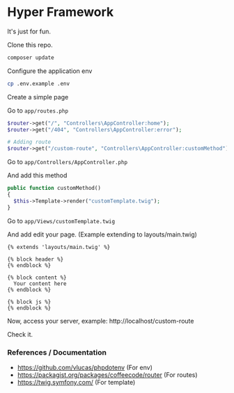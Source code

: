 # Hyper Framework
It's just for fun.

Clone this repo.

```bash
composer update
```

Configure the application env

```bash
cp .env.example .env
```

Create a simple page

Go to ```app/routes.php```

```php
$router->get("/", "Controllers\AppController:home");
$router->get("/404", "Controllers\AppController:error");

# Adding route
$router->get("/custom-route", "Controllers\AppController:customMethod");
```

Go to ```app/Controllers/AppController.php```

And add this method

```php
public function customMethod()
{
  $this->Template->render("customTemplate.twig");
}
```

Go to ```app/Views/customTemplate.twig```

And add edit your page. (Example extending to layouts/main.twig)

```twig
{% extends 'layouts/main.twig' %}

{% block header %}
{% endblock %}

{% block content %}
  Your content here
{% endblock %}

{% block js %}
{% endblock %}
```

Now, access your server, example: http://localhost/custom-route

Check it.

### References / Documentation
- https://github.com/vlucas/phpdotenv (For env)
- https://packagist.org/packages/coffeecode/router (For routes)
- https://twig.symfony.com/ (For template)
